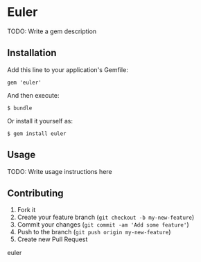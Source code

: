 
# Euler

TODO: Write a gem description

## Installation

Add this line to your application's Gemfile:

    gem 'euler'

And then execute:

    $ bundle

Or install it yourself as:

    $ gem install euler

## Usage

TODO: Write usage instructions here

## Contributing

1. Fork it
2. Create your feature branch (`git checkout -b my-new-feature`)
3. Commit your changes (`git commit -am 'Add some feature'`)
4. Push to the branch (`git push origin my-new-feature`)
5. Create new Pull Request

euler

